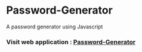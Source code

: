 # Password-Generator
A password generator using Javascript
### Visit web application : [Password-Generator](https://prankush247.github.io/Password-Generator/)
